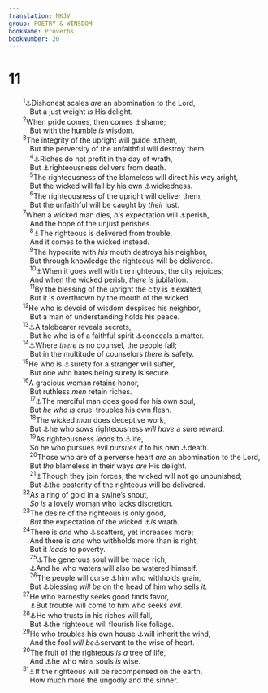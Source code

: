 ```yaml
---
translation: NKJV
group: POETRY & WINSDOM
bookName: Proverbs 
bookNumber: 20
---
```


<div class="title"><h1>11</h1></div>
<span class="verse ch_11_1">  <sup>1</sup><a data-toggle="tooltip" data-placement="bottom" title="Lev. 19:35, 36; Deut. 25:13–16; Prov. 20:10, 23; Mic. 6:11">⚓</a>Dishonest scales <i>are</i> an abomination to the Lord,<br/>   But a just weight <i>is</i> His delight.<br/></span>
<span class="verse ch_11_2">  <sup>2</sup>When pride comes, then comes <a data-toggle="tooltip" data-placement="bottom" title="Prov. 16:18; 18:12; 29:23">⚓</a>shame;<br/>   But with the humble <i>is</i> wisdom.<br/></span>
<span class="verse ch_11_3">  <sup>3</sup>The integrity of the upright will guide <a data-toggle="tooltip" data-placement="bottom" title="Prov. 13:6">⚓</a>them,<br/>   But the perversity of the unfaithful will destroy them.<br/></span>
<span class="verse ch_11_4">   <sup>4</sup><a data-toggle="tooltip" data-placement="bottom" title="Prov. 10:2; Ezek. 7:19; Zeph. 1:18">⚓</a>Riches do not profit in the day of wrath,<br/>   But <a data-toggle="tooltip" data-placement="bottom" title="Gen. 7:1">⚓</a>righteousness delivers from death.<br/></span>
<span class="verse ch_11_5">   <sup>5</sup>The righteousness of the blameless will direct his way aright,<br/>   But the wicked will fall by his own <a data-toggle="tooltip" data-placement="bottom" title="Prov. 5:22">⚓</a>wickedness.<br/></span>
<span class="verse ch_11_6">   <sup>6</sup>The righteousness of the upright will deliver them,<br/>   But the unfaithful will be caught by <i>their</i> lust.<br/></span>
<span class="verse ch_11_7">  <sup>7</sup>When a wicked man dies, <i>his</i> expectation will <a data-toggle="tooltip" data-placement="bottom" title="Prov. 10:28">⚓</a>perish,<br/>   And the hope of the unjust perishes.<br/></span>
<span class="verse ch_11_8">   <sup>8</sup><a data-toggle="tooltip" data-placement="bottom" title="Prov. 21:18">⚓</a>The righteous is delivered from trouble,<br/>   And it comes to the wicked instead.<br/></span>
<span class="verse ch_11_9">   <sup>9</sup>The hypocrite with <i>his</i> mouth destroys his neighbor,<br/>   But through knowledge the righteous will be delivered.<br/></span>
<span class="verse ch_11_10">   <sup>10</sup><a data-toggle="tooltip" data-placement="bottom" title="Prov. 28:12">⚓</a>When it goes well with the righteous, the city rejoices;<br/>   And when the wicked perish, <i>there</i> <i>is</i> jubilation.<br/></span>
<span class="verse ch_11_11">   <sup>11</sup>By the blessing of the upright the city is <a data-toggle="tooltip" data-placement="bottom" title="Prov. 14:34">⚓</a>exalted,<br/>   But it is overthrown by the mouth of the wicked.<br/></span>
<span class="verse ch_11_12">  <sup>12</sup>He who is devoid of wisdom despises his neighbor,<br/>   But a man of understanding holds his peace.<br/></span>
<span class="verse ch_11_13">  <sup>13</sup><a data-toggle="tooltip" data-placement="bottom" title="Lev. 19:16; Prov. 20:19; 1 Tim. 5:13">⚓</a>A talebearer reveals secrets,<br/>   But he who is of a faithful spirit <a data-toggle="tooltip" data-placement="bottom" title="Prov. 19:11">⚓</a>conceals a matter.<br/></span>
<span class="verse ch_11_14">  <sup>14</sup><a data-toggle="tooltip" data-placement="bottom" title="1 Kin. 12:1">⚓</a>Where <i>there</i> <i>is</i> no counsel, the people fall;<br/>   But in the multitude of counselors <i>there</i> <i>is</i> safety.<br/></span>
<span class="verse ch_11_15">  <sup>15</sup>He who is <a data-toggle="tooltip" data-placement="bottom" title="Prov. 6:1, 2">⚓</a>surety for a stranger will suffer,<br/>   But one who hates being surety is secure.<br/></span>
<span class="verse ch_11_16">  <sup>16</sup>A gracious woman retains honor,<br/>   But ruthless <i>men</i> retain riches.<br/></span>
<span class="verse ch_11_17">   <sup>17</sup><a data-toggle="tooltip" data-placement="bottom" title="(Matt. 5:7; 25:34–36)">⚓</a>The merciful man does good for his own soul,<br/>   But <i>he</i> <i>who</i> <i>is</i> cruel troubles his own flesh.<br/></span>
<span class="verse ch_11_18">   <sup>18</sup>The wicked <i>man</i> does deceptive work,<br/>   But <a data-toggle="tooltip" data-placement="bottom" title="Hos. 10:12; (Gal. 6:8, 9); James 3:18">⚓</a>he who sows righteousness <i>will</i> <i>have</i> a sure reward.<br/></span>
<span class="verse ch_11_19">   <sup>19</sup>As righteousness <i>leads</i> to <a data-toggle="tooltip" data-placement="bottom" title="Prov. 10:16; 12:28">⚓</a>life,<br/>   So he who pursues evil <i>pursues</i> <i>it</i> to his own <a data-toggle="tooltip" data-placement="bottom" title="Prov. 21:16; (Rom. 6:23; James 1:15)">⚓</a>death.<br/></span>
<span class="verse ch_11_20">   <sup>20</sup>Those who are of a perverse heart <i>are</i> an abomination to the Lord,<br/>   But <i>the</i> blameless in their ways <i>are</i> His delight.<br/></span>
<span class="verse ch_11_21">   <sup>21</sup><a data-toggle="tooltip" data-placement="bottom" title="Prov. 16:5">⚓</a>Though they join forces, the wicked will not go unpunished;<br/>   But <a data-toggle="tooltip" data-placement="bottom" title="Ps. 112:2; Prov. 14:26">⚓</a>the posterity of the righteous will be delivered.<br/></span>
<span class="verse ch_11_22">  <sup>22</sup><i>As</i> a ring of gold in a swine’s snout,<br/>   <i>So</i> <i>is</i> a lovely woman who lacks discretion.<br/></span>
<span class="verse ch_11_23">  <sup>23</sup>The desire of the righteous <i>is</i> only good,<br/>   <i>But</i> the expectation of the wicked <a data-toggle="tooltip" data-placement="bottom" title="Prov. 10:28; Rom. 2:8, 9">⚓</a><i>is</i> wrath.<br/></span>
<span class="verse ch_11_24">  <sup>24</sup>There is <i>one</i> who <a data-toggle="tooltip" data-placement="bottom" title="Ps. 112:9; Prov. 13:7; 19:17">⚓</a>scatters, yet increases more;<br/>   And there is <i>one</i> who withholds more than is right,<br/>   But it <i>leads</i> to poverty.<br/></span>
<span class="verse ch_11_25">   <sup>25</sup><a data-toggle="tooltip" data-placement="bottom" title="Prov. 3:9, 10; (2 Cor. 9:6, 7)">⚓</a>The generous soul will be made rich,<br/>   <a data-toggle="tooltip" data-placement="bottom" title="(Matt. 5:7)">⚓</a>And he who waters will also be watered himself.<br/></span>
<span class="verse ch_11_26">   <sup>26</sup>The people will curse <a data-toggle="tooltip" data-placement="bottom" title="Amos 8:5, 6">⚓</a>him who withholds grain,<br/>   But <a data-toggle="tooltip" data-placement="bottom" title="Job 29:13">⚓</a>blessing <i>will</i> <i>be</i> on the head of him who sells <i>it.</i><br/></span>
<span class="verse ch_11_27">  <sup>27</sup>He who earnestly seeks good finds favor,<br/>   <a data-toggle="tooltip" data-placement="bottom" title="Esth. 7:10; Ps. 7:15, 16; 57:6">⚓</a>But trouble will come to him who seeks <i>evil.</i><br/></span>
<span class="verse ch_11_28">  <sup>28</sup><a data-toggle="tooltip" data-placement="bottom" title="Job 31:24">⚓</a>He who trusts in his riches will fall,<br/>   But <a data-toggle="tooltip" data-placement="bottom" title="Ps. 1:3; Jer. 17:8">⚓</a>the righteous will flourish like foliage.<br/></span>
<span class="verse ch_11_29">  <sup>29</sup>He who troubles his own house <a data-toggle="tooltip" data-placement="bottom" title="Eccl. 5:16">⚓</a>will inherit the wind,<br/>   And the fool <i>will</i> <i>be</i><a data-toggle="tooltip" data-placement="bottom" title="Prov. 14:19">⚓</a>servant to the wise of heart.<br/></span>
<span class="verse ch_11_30">  <sup>30</sup>The fruit of the righteous <i>is</i> <i>a</i> tree of life,<br/>   And <a data-toggle="tooltip" data-placement="bottom" title="Prov. 14:25; (Dan. 12:3; 1 Cor. 9:19–22; James 5:20)">⚓</a>he who wins souls <i>is</i> wise.<br/></span>
<span class="verse ch_11_31">  <sup>31</sup><a data-toggle="tooltip" data-placement="bottom" title="Jer. 25:29">⚓</a>If the righteous will be recompensed on the earth,<br/>   How much more the ungodly and the sinner.<br/></span>
